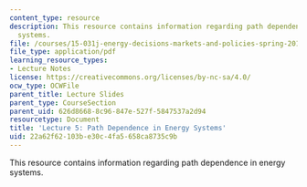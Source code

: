 ```yaml
---
content_type: resource
description: This resource contains information regarding path dependence in energy
  systems.
file: /courses/15-031j-energy-decisions-markets-and-policies-spring-2012/22a62f62103be30c4fa5658ca8735c9b_MIT15_031JS12_lec5.pdf
file_type: application/pdf
learning_resource_types:
- Lecture Notes
license: https://creativecommons.org/licenses/by-nc-sa/4.0/
ocw_type: OCWFile
parent_title: Lecture Slides
parent_type: CourseSection
parent_uid: 626d8668-8c96-847e-527f-5847537a2d94
resourcetype: Document
title: 'Lecture 5: Path Dependence in Energy Systems'
uid: 22a62f62-103b-e30c-4fa5-658ca8735c9b
---
```

This resource contains information regarding path dependence in energy systems.